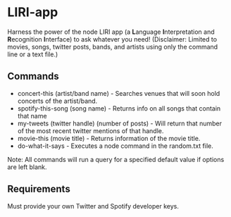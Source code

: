# LIRI-app

Harness the power of the node LIRI app (a **L**anguage **I**nterpretation and **R**ecognition **I**nterface) to ask whatever you need!  (Disclaimer:  Limited to movies, songs, twitter posts, bands, and artists using only the command line or a text file.)

## Commands
* concert-this (artist/band name) - Searches venues that will soon hold concerts of the artist/band.
* spotify-this-song (song name) - Returns info on all songs that contain that name
* my-tweets (twitter handle) (number of posts) - Will return that number of the most recent twitter mentions of that handle.
* movie-this (movie title) - Returns information of the movie title.
* do-what-it-says - Executes a node command in the random.txt file.

Note:  All commands will run a query for a specified default value if options are left blank.

## Requirements
Must provide your own Twitter and Spotify developer keys.

